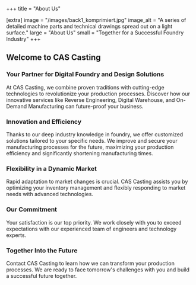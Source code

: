 +++
title = "About Us"

[extra]
image = "/images/back1_komprimiert.jpg"
image_alt = "A series of detailed machine parts and technical drawings spread out on a light surface."
large = "About Us"
small = "Together for a Successful Foundry Industry"
+++

## Welcome to CAS Casting

### Your Partner for Digital Foundry and Design Solutions

At CAS Casting, we combine proven traditions with cutting-edge technologies to revolutionize your production processes. Discover how our innovative services like Reverse Engineering, Digital Warehouse, and On-Demand Manufacturing can future-proof your business.

### Innovation and Efficiency

Thanks to our deep industry knowledge in foundry, we offer customized solutions tailored to your specific needs. We improve and secure your manufacturing processes for the future, maximizing your production efficiency and significantly shortening manufacturing times.

### Flexibility in a Dynamic Market

Rapid adaptation to market changes is crucial. CAS Casting assists you by optimizing your inventory management and flexibly responding to market needs with advanced technologies.

### Our Commitment

Your satisfaction is our top priority. We work closely with you to exceed expectations with our experienced team of engineers and technology experts.

### Together Into the Future

Contact CAS Casting to learn how we can transform your production processes. We are ready to face tomorrow's challenges with you and build a successful future together.
